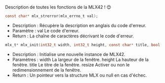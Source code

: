Description de toutes les fonctions de la MLX42 ! 😊 

```c
const char* mlx_strerror(mlx_errno_t val);
```

- Description : Récupère la description 
en anglais du code d'erreur.
- Paramètre : val Le code d'erreur.
- Return : La chaîne de caractères décrivant
le code d'erreur.

```c
mlx_t* mlx_init(int32_t width, int32_t height, const char* title, bool resize);
```
- Description : Initialise une nouvelle instance de MLX42.
- Paramètres :
        width La largeur de la fenêtre.
        height La hauteur de la fenêtre.
        title Le titre de la fenêtre.
        resize Activer ou non le redimensionnement de la fenêtre.
- Return : Un pointeur vers la structure MLX ou null en cas d'échec.



